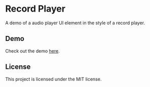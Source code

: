 # Record Player
A demo of a audio player UI element in the style of a record player.
## Demo
Check out the demo [here](https://recordplayer.peter.vashevko.com).
## License
This project is licensed under the MIT license.

